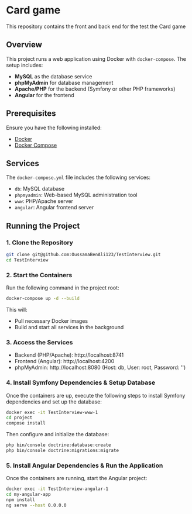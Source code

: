 # Card game

This repository contains the front and back end for the test the Card game

## Overview

This project runs a web application using Docker with `docker-compose`. The setup includes:

- **MySQL** as the database service
- **phpMyAdmin** for database management
- **Apache/PHP** for the backend (Symfony or other PHP frameworks)
- **Angular** for the frontend

## Prerequisites

Ensure you have the following installed:

- [Docker](https://www.docker.com/get-started)
- [Docker Compose](https://docs.docker.com/compose/install/)

## Services

The `docker-compose.yml` file includes the following services:

- `db`: MySQL database
- `phpmyadmin`: Web-based MySQL administration tool
- `www`: PHP/Apache server
- `angular`: Angular frontend server

## Running the Project

### 1. Clone the Repository

```sh
git clone git@github.com:OussamaBenAli123/TestInterview.git
cd TestInterview
````
### 2. Start the Containers
Run the following command in the project root:
```sh
docker-compose up -d --build
````
This will:
- Pull necessary Docker images
- Build and start all services in the background

### 3. Access the Services
- Backend (PHP/Apache): http://localhost:8741
- Frontend (Angular): http://localhost:4200
- phpMyAdmin: http://localhost:8080 (Host: db, User: root, Password: '')

### 4. Install Symfony Dependencies & Setup Database
Once the containers are up, execute the following steps to install Symfony dependencies and set up the database:
```sh
docker exec -it TestInterview-www-1
cd project
compose install
````

Then configure and initialize the database:
```sh
php bin/console doctrine:database:create
php bin/console doctrine:migrations:migrate
````
### 5. Install Angular Dependencies & Run the Application
Once the containers are running, start the Angular project:
```sh
docker exec -it TestInterview-angular-1
cd my-angular-app
npm install
ng serve --host 0.0.0.0
````